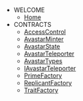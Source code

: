 * WELCOME
	* [Home](/)
* CONTRACTS
	* [AccessControl](AccessControl.md)
	* [AvastarMinter](AvastarMinter.md)
	* [AvastarState](AvastarState.md)
	* [AvastarTeleporter](AvastarTeleporter.md)
	* [AvastarTypes](AvastarTypes.md)
	* [IAvastarTeleporter](IAvastarTeleporter.md)
	* [PrimeFactory](PrimeFactory.md)
	* [ReplicantFactory](ReplicantFactory.md)
	* [TraitFactory](TraitFactory.md)
